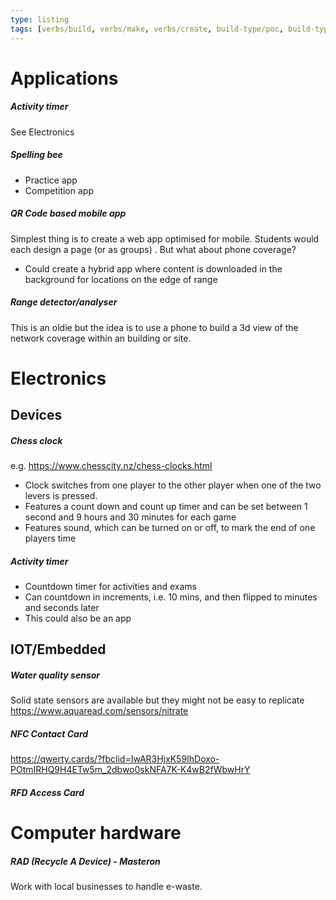 ```yaml
---
type: listing
tags: [verbs/build, verbs/make, verbs/create, build-type/poc, build-type/prototype, build-type/web-app, build-type/desktop-app, build-type/mobile-app, build-type/robot, build-type/electrical-circuit, build-type/thing]
---
```


# Applications

##### Activity timer
See Electronics

##### Spelling bee
- Practice app
- Competition app

##### QR Code based mobile app
Simplest thing is to create a web app optimised for mobile.  Students would each design a page (or as groups) .
But what about phone coverage?
- Could create a hybrid app where content is downloaded in the background for locations on the edge of range

##### Range detector/analyser
This is an oldie but the idea is to use a phone to build a 3d view of the network coverage within an building or site.

# Electronics

## Devices

##### Chess clock
e.g. https://www.chesscity.nz/chess-clocks.html
- Clock switches from one player to the other player when one of the two levers is pressed.
- Features a count down and count up timer and can be set between 1 second and 9 hours and 30 minutes for each game
- Features sound, which can be turned on or off, to mark the end of one players time

##### Activity timer
- Countdown timer for activities and exams
- Can countdown in increments, i.e. 10 mins, and then flipped to minutes and seconds later
- This could also be an app

## IOT/Embedded

##### Water quality sensor
Solid state sensors are available but they might not be easy to replicate
https://www.aquaread.com/sensors/nitrate

##### NFC Contact Card
https://qwerty.cards/?fbclid=IwAR3HjxK59IhDoxo-POtmIRHQ9H4ETw5m_2dbwo0skNFA7K-K4wB2fWbwHrY

##### RFD Access Card

# Computer hardware

##### RAD (Recycle A Device) - Masteron
Work with local businesses to handle e-waste.



